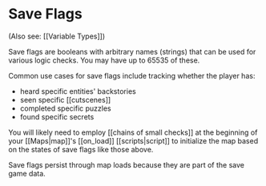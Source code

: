 # Save Flags

(Also see: [[Variable Types]])

Save flags are booleans with arbitrary names (strings) that can be used for various logic checks. You may have up to 65535 of these.

Common use cases for save flags include tracking whether the player has:

- heard specific entities' backstories
- seen specific [[cutscenes]]
- completed specific puzzles
- found specific secrets

You will likely need to employ [[chains of small checks]] at the beginning of your [[Maps|map]]'s [[on_load]] [[scripts|script]] to initialize the map based on the states of save flags like those above.

Save flags persist through map loads because they are part of the save game data.
